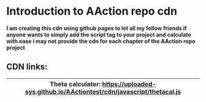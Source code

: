 # Introduction to AAction repo cdn 
**I am creating this cdn using github pages to let all my fellow friends if anyone wants to simply add the script tag to your project and calculate with ease i may not provide the cdn for each chapter of the AAction repo project**

## CDN links:

Theta calculator: https://uploaded-sys.github.io/AActiontest/cdn/javascript/thetacal.js|
|---------------------|
